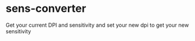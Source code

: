# sens-converter
Get your current DPI and sensitivity and set your new dpi to get your new sensitivity
